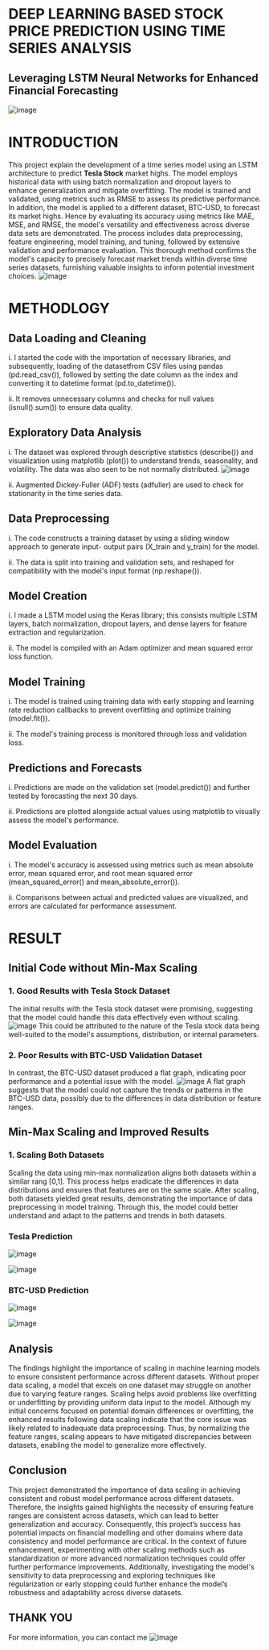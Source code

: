 # DEEP LEARNING BASED STOCK PRICE PREDICTION USING TIME SERIES ANALYSIS
## Leveraging LSTM Neural Networks for Enhanced Financial Forecasting
![image](https://github.com/user-attachments/assets/7ce729fe-2174-4675-835f-bc94ea39871f)
# INTRODUCTION
This project explain the development of a time series model using an LSTM architecture to predict **Tesla Stock** market highs. The model employs historical data with using batch normalization and dropout layers to enhance generalization and mitigate overfitting. The model is trained and validated, using metrics such as RMSE to assess its predictive performance. In addition, the model is applied to a different dataset, BTC-USD, to forecast its market highs. Hence by evaluating its accuracy using metrics like MAE, MSE, and RMSE, the model's versatility and effectiveness across diverse data sets are demonstrated. The process includes data preprocessing, feature engineering, model training, and tuning, followed by extensive validation and performance evaluation. This thorough method confirms the model's capacity to precisely forecast market trends within diverse time series datasets, furnishing valuable insights to inform potential investment choices.
![image](https://github.com/user-attachments/assets/d5bf92c9-04c1-4f76-9b1d-dd787fa44bcf)

# METHODLOGY
## Data Loading and Cleaning

i.	I started the code with the importation of necessary libraries, and subsequently, loading of the datasetfrom CSV files using pandas (pd.read_csv()), followed by setting the date column as the index and converting it to datetime format (pd.to_datetime()).

ii.	It removes unnecessary columns and checks for null values (isnull().sum()) to ensure data quality.

## Exploratory Data Analysis
i.	The dataset was explored through descriptive statistics (describe()) and visualization using matplotlib (plot()) to understand trends, seasonality, and volatility. The data was also seen to be not normally distributed.
![image](https://github.com/user-attachments/assets/b2d3858e-6968-4638-9f9b-23a0de85392b)

ii.	Augmented Dickey-Fuller (ADF) tests (adfuller) are used to check for stationarity in the time series data.

## Data Preprocessing
i.	The code constructs a training dataset by using a sliding window approach to generate input- output pairs (X_train and y_train) for the model.

ii.	The data is split into training and validation sets, and reshaped for compatibility with the model's input format (np.reshape()).

## Model Creation
i.	I made a LSTM model using the Keras library; this consists multiple LSTM layers, batch normalization, dropout layers, and dense layers for feature extraction and regularization.

ii.	The model is compiled with an Adam optimizer and mean squared error loss function.

## Model Training
i.	The model is trained using training data with early stopping and learning rate reduction callbacks to prevent overfitting and optimize training (model.fit()).  

ii.	The model's training process is monitored through loss and validation loss.

## Predictions and Forecasts
i.	Predictions are made on the validation set (model.predict()) and further tested by forecasting the next 30 days.

ii.	Predictions are plotted alongside actual values using matplotlib to visually assess the model's performance.

## Model Evaluation
i.	The model's accuracy is assessed using metrics such as mean absolute error, mean squared error, and root mean squared error (mean_squared_error() and mean_absolute_error()).

ii.	Comparisons between actual and predicted values are visualized, and errors are calculated for performance assessment.

# RESULT

## Initial Code without Min-Max Scaling

### 1.	Good Results with Tesla Stock Dataset

The initial results with the Tesla stock dataset were promising, suggesting that the model could handle this data effectively even without scaling.
![image](https://github.com/user-attachments/assets/d25a3b04-9722-448d-9bb5-d71871cbd0a6)
This could be attributed to the nature of the Tesla stock data being well-suited to the model's assumptions, distribution, or internal parameters.

### 2.	Poor Results with BTC-USD Validation Dataset

In contrast, the BTC-USD dataset produced a flat graph, indicating poor performance and a potential issue with the model.
![image](https://github.com/user-attachments/assets/5f080871-0e8c-4495-b393-2def7fbf7a95)
A flat graph suggests that the model could not capture the trends or patterns in the BTC-USD data, possibly due to the differences in data distribution or feature ranges.

## Min-Max Scaling and Improved Results
### 1. Scaling Both Datasets

Scaling the data using min-max normalization aligns both datasets within a similar rang [0,1]. This process helps eradicate the differences in data distributions and ensures that features are on the same scale. After scaling, both datasets yielded great results, demonstrating the importance of data preprocessing in model training. Through this, the model could better understand and adapt to the patterns and trends in both datasets.

### Tesla Prediction
![image](https://github.com/user-attachments/assets/a4660210-2b40-4374-90bf-cc91c7fd6292)

![image](https://github.com/user-attachments/assets/785792ef-b593-4523-8e53-c86118c905c8)


### BTC-USD Prediction
![image](https://github.com/user-attachments/assets/cc30b575-a999-4676-8e6e-6e79070fe689)

![image](https://github.com/user-attachments/assets/94ca0f50-7ae5-4db9-8526-b1eab121329f)

## Analysis

The findings highlight the importance of scaling in machine learning models to ensure consistent performance across different datasets. Without proper data scaling, a model that excels on one dataset may struggle on another due to varying feature ranges. Scaling helps avoid problems like overfitting or underfitting by providing uniform data input to the model. Although my initial concerns focused on potential domain differences or overfitting, the enhanced results following data scaling indicate that the core issue was likely related to inadequate data preprocessing. Thus, by normalizing the feature ranges, scaling appears to have mitigated discrepancies between datasets, enabling the model to generalize more effectively.

## Conclusion

This project demonstrated the importance of data scaling in achieving consistent and robust model performance across different datasets. Therefore, the insights gained highlights the necessity of ensuring feature ranges are consistent across datasets, which can lead to better generalization and accuracy. Consequently, this project’s success has potential impacts on financial modelling and other domains where data consistency and model performance are critical. In the context of future enhancement, experimenting with other scaling methods such as standardization or more advanced normalization techniques could offer further performance improvements. Additionally, investigating the model's sensitivity to data preprocessing and exploring techniques like regularization or early stopping could further enhance the model’s robustness and adaptability across diverse datasets.

## THANK YOU
For more information, you can contact me
![image](https://github.com/user-attachments/assets/400a6867-54ca-409f-b788-6d12b14d0833)
